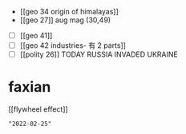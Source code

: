- [[geo 34 origin of himalayas]]
- [[geo 27]]
aug mag (30,49)
- [ ] [[geo 41]]
- [ ] [[geo 42 industries- 有 2 parts]]
- [ ] [[polity 26]]
TODAY RUSSIA INVADED UKRAINE
# faxian
[[flywheel effect]]
```query 2021-11-17 11:23
"2022-02-25"
```